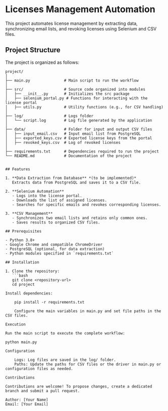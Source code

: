 # Licenses Management Automation

This project automates license management by extracting data, synchronizing email lists, and revoking licenses using Selenium and CSV files.

## Project Structure

The project is organized as follows:

```plaintext
project/
│
├── main.py               # Main script to run the workflow
│
├── src/                  # Source code organized into modules
│   ├── __init__.py       # Initializes the src package
│   ├── selenium_portal.py # Functions for interacting with the license portal
│   ├── utils.py          # Utility functions (e.g., for CSV handling)
│
├── log/                  # Logs folder
│   └── script.log        # Log file generated by the application
│
├── data/                 # Folder for input and output CSV files
│   ├── input_email.csv   # Input email list from PostgreSQL
│   ├── exported_keys.csv # Exported license keys from the portal
│   ├── revoked_keys.csv  # Log of revoked licenses
│
├── requirements.txt      # Dependencies required to run the project
└── README.md             # Documentation of the project


## Features

1. **Data Extraction from Database** *(to be implemented)*  
   Extracts data from PostgreSQL and saves it to a CSV file.

2. **Selenium Automation**  
   - Logs into the license portal.
   - Downloads the list of assigned licenses.
   - Searches for specific emails and revokes corresponding licenses.

3. **CSV Management**  
   - Synchronizes two email lists and retains only common ones.
   - Saves results to organized CSV files.

## Prerequisites

- Python 3.8+
- Google Chrome and compatible ChromeDriver
- PostgreSQL (optional, for data extraction)
- Python modules specified in `requirements.txt`

## Installation

1. Clone the repository:
   ```bash
   git clone <repository-url>
   cd project

Install dependencies:

    pip install -r requirements.txt

    Configure the main variables in main.py and set file paths in the CSV files.

Execution

Run the main script to execute the complete workflow:

python main.py

Configuration

    Logs: Log files are saved in the log/ folder.
    Paths: Update the paths for CSV files or the driver in main.py or configuration files as needed.

Contributions

Contributions are welcome! To propose changes, create a dedicated branch and submit a pull request.

Author: [Your Name]
Email: [Your Email]

